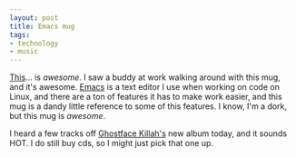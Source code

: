 ```yaml
---
layout: post
title: Emacs mug
tags:
- technology
- music
---
```

[This](http://www.cafepress.com/geekcheat.13045051)... is _awesome_. I saw a buddy at work walking around with this mug, and it's awesome. [Emacs](http://en.wikipedia.org/wiki/Emacs) is a text editor I use when working on code on Linux, and there are a ton of features it has to make work easier, and this mug is a dandy little reference to some of this features. I know, I'm a dork, but this mug is _awesome_.

I heard a few tracks off [Ghostface Killah's](http://pitchfork.com/reviews/albums/3637-fishscale/) new album today, and it sounds HOT. I do still buy cds, so I might just pick that one up.

